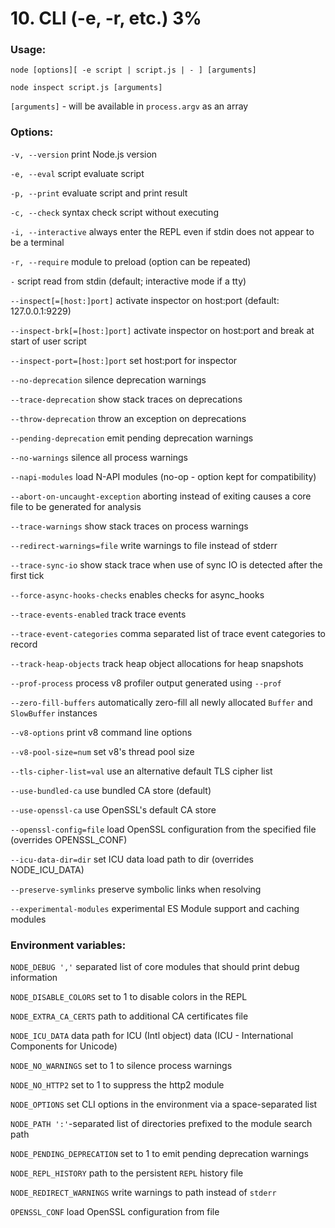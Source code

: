 # 10. CLI (-e, -r, etc.) 3%

### Usage:

`node [options][ -e script | script.js | - ] [arguments]`

`node inspect script.js [arguments]`

`[arguments]` - will be available in `process.argv` as an array

### Options:

`-v, --version` print Node.js version

`-e, --eval` script evaluate script

`-p, --print` evaluate script and print result

`-c, --check` syntax check script without executing

`-i, --interactive` always enter the REPL even if stdin does not appear to be a terminal

`-r, --require` module to preload (option can be repeated)

`-` script read from stdin (default; interactive mode if a tty)

`--inspect[=[host:]port]` activate inspector on host:port (default: 127.0.0.1:9229)

`--inspect-brk[=[host:]port]` activate inspector on host:port and break at start of user script

`--inspect-port=[host:]port` set host:port for inspector

`--no-deprecation` silence deprecation warnings

`--trace-deprecation` show stack traces on deprecations

`--throw-deprecation` throw an exception on deprecations

`--pending-deprecation` emit pending deprecation warnings

`--no-warnings` silence all process warnings

`--napi-modules` load N-API modules (no-op - option kept for compatibility)

`--abort-on-uncaught-exception` aborting instead of exiting causes a core file to be generated for analysis

`--trace-warnings` show stack traces on process warnings

`--redirect-warnings=file` write warnings to file instead of stderr

`--trace-sync-io` show stack trace when use of sync IO is detected after the first tick

`--force-async-hooks-checks` enables checks for async_hooks

`--trace-events-enabled` track trace events

`--trace-event-categories` comma separated list of trace event categories to record

`--track-heap-objects` track heap object allocations for heap snapshots

`--prof-process` process v8 profiler output generated using `--prof`

`--zero-fill-buffers` automatically zero-fill all newly allocated `Buffer` and `SlowBuffer` instances

`--v8-options` print v8 command line options

`--v8-pool-size=num` set v8's thread pool size

`--tls-cipher-list=val` use an alternative default TLS cipher list

`--use-bundled-ca` use bundled CA store (default)

`--use-openssl-ca` use OpenSSL's default CA store

`--openssl-config=file` load OpenSSL configuration from the specified file (overrides OPENSSL_CONF)

`--icu-data-dir=dir` set ICU data load path to dir (overrides NODE_ICU_DATA)

`--preserve-symlinks` preserve symbolic links when resolving

`--experimental-modules` experimental ES Module support and caching modules

### Environment variables:

`NODE_DEBUG ','` separated list of core modules that should print debug information

`NODE_DISABLE_COLORS` set to 1 to disable colors in the REPL

`NODE_EXTRA_CA_CERTS` path to additional CA certificates file

`NODE_ICU_DATA` data path for ICU (Intl object) data (ICU - International Components for Unicode)

`NODE_NO_WARNINGS` set to 1 to silence process warnings

`NODE_NO_HTTP2` set to 1 to suppress the http2 module

`NODE_OPTIONS` set CLI options in the environment via a space-separated list

`NODE_PATH ':'`-separated list of directories prefixed to the module search path

`NODE_PENDING_DEPRECATION` set to 1 to emit pending deprecation warnings

`NODE_REPL_HISTORY` path to the persistent `REPL` history file

`NODE_REDIRECT_WARNINGS` write warnings to path instead of `stderr`

`OPENSSL_CONF` load OpenSSL configuration from file
